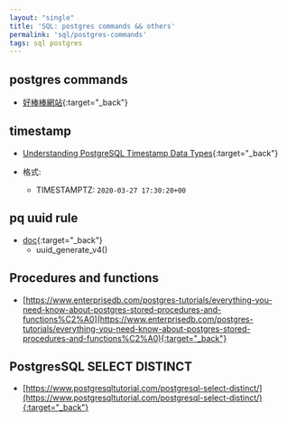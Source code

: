 ```yaml
---
layout: "single"
title: 'SQL: postgres commands && others'
permalink: 'sql/postgres-commands'
tags: sql postgres
---
```


## postgres commands

- [好棒棒網站](https://www.postgresqltutorial.com/psql-commands/){:target="_back"}


## timestamp

- [Understanding PostgreSQL Timestamp Data Types](https://www.postgresqltutorial.com/postgresql-timestamp/){:target="_back"}

- 格式:
   -  TIMESTAMPTZ: `2020-03-27 17:30:20+00`

## pq uuid rule

- [doc](https://www.postgresql.org/docs/9.4/uuid-ossp.html){:target="_back"}
   - uuid_generate_v4()

## Procedures and functions 

- [https://www.enterprisedb.com/postgres-tutorials/everything-you-need-know-about-postgres-stored-procedures-and-functions%C2%A0](https://www.enterprisedb.com/postgres-tutorials/everything-you-need-know-about-postgres-stored-procedures-and-functions%C2%A0){:target="_back"}


## PostgresSQL SELECT DISTINCT

- [https://www.postgresqltutorial.com/postgresql-select-distinct/](https://www.postgresqltutorial.com/postgresql-select-distinct/){:target="_back"}